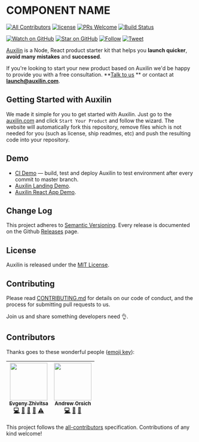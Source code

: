 # COMPONENT NAME
[![All Contributors](https://img.shields.io/badge/all_contributors-2-orange.svg?style=flat-square)](#contributors)
[![license](https://img.shields.io/github/license/mashape/apistatus.svg?style=flat-square)](LICENSE)
[![PRs Welcome](https://img.shields.io/badge/PRs-welcome-brightgreen.svg?style=flat-square)](http://makeapullrequest.com)
[![Build Status](https://ci.auxilin.com/api/badges/auxilincom/auxilin/status.svg)](https://ci.auxilin.com/auxilincom/auxilin)

[![Watch on GitHub](https://img.shields.io/github/watchers/auxilincom/auxilin.svg?style=social&label=Watch)](https://github.com/auxilincom/auxilin/watchers)
[![Star on GitHub](https://img.shields.io/github/stars/auxilincom/auxilin.svg?style=social&label=Stars)](https://github.com/auxilincom/auxilin/stargazers)
[![Follow](https://img.shields.io/twitter/follow/auxilin.svg?style=social&label=Follow)](https://twitter.com/auxilin)
[![Tweet](https://img.shields.io/twitter/url/https/github.com/auxilincom/auxilin.svg?style=social)](https://twitter.com/intent/tweet?text=I%27m%20building%20my%20next%20product%20with%20Auxilin%20%F0%9F%9A%80.%20Check%20it%20out:%20https://github.com/auxilincom/auxilin)

[Auxilin](https://auxilin.com) is a Node, React product starter kit that helps you **launch quicker**, **avoid many mistakes** and **successed**.

If you're looking to start your new product based on Auxilin we'd be happy to provide you with a free consultation. **[Talk to us](https://drift.me/launch) ** or contact at **launch@auxilin.com**.


## Getting Started with Auxilin

We made it simple for you to get started with Auxilin. Just go to the [auxilin.com](https://www.auxilin.com) and click `Start Your Product` and follow the wizard. The website will automatically fork this repository, remove files which is not needed for you (such as license, ship readmes, etc) and push the resulting code into your repository.

## Demo

* [CI Demo](https://ci.auxilin.com/auxilincom/auxilin) — build, test and deploy Auxilin to test environment after every commit to master branch.
* [Auxilin Landing Demo](https://demo-landing.auxilin.com/).
* [Auxilin React App Demo](https://demo-app.auxilin.com/).

## Change Log

This project adheres to [Semantic Versioning](http://semver.org/).
Every release is documented on the Github [Releases](https://github.com/auxilincom/auxilin/releases) page.

## License

Auxilin is released under the [MIT License](LICENSE).

## Contributing

Please read [CONTRIBUTING.md](CONTRIBUTING.md) for details on our code of conduct, and the process for submitting pull requests to us.

Join us and share something developers need 👌.

## Contributors

Thanks goes to these wonderful people ([emoji key](https://github.com/kentcdodds/all-contributors#emoji-key)):

<!-- ALL-CONTRIBUTORS-LIST:START - Do not remove or modify this section -->
<!-- prettier-ignore -->
| [<img src="https://avatars2.githubusercontent.com/u/6461311?v=4" width="100px;"/><br /><sub><b>Evgeny Zhivitsa</b></sub>](https://github.com/ezhivitsa)<br />[💻](https://github.com/auxilin/auxilin/commits?author=ezhivitsa "Code") [📖](https://github.com/auxilin/auxilin/commits?author=ezhivitsa "Documentation") [🤔](#ideas-ezhivitsa "Ideas, Planning, & Feedback") [👀](#review-ezhivitsa "Reviewed Pull Requests") [⚠️](https://github.com/auxilin/auxilin/commits?author=ezhivitsa "Tests") | [<img src="https://avatars3.githubusercontent.com/u/681396?v=4" width="100px;"/><br /><sub><b>Andrew Orsich</b></sub>](https://github.com/anorsich)<br />[💻](https://github.com/auxilin/auxilin/commits?author=anorsich "Code") [📖](https://github.com/auxilin/auxilin/commits?author=anorsich "Documentation") [🤔](#ideas-anorsich "Ideas, Planning, & Feedback") |
| :---: | :---: |
<!-- ALL-CONTRIBUTORS-LIST:END -->

This project follows the [all-contributors](https://github.com/kentcdodds/all-contributors) specification. Contributions of any kind welcome!